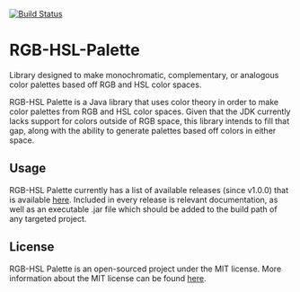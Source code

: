 [![Build Status](https://travis-ci.org/NoahT/RGB-HSL-Palette.svg?branch=master)](https://travis-ci.org/NoahT/RGB-HSL-Palette)

# RGB-HSL-Palette
Library designed to make monochromatic, complementary, or analogous color palettes based off RGB and HSL color spaces.

RGB-HSL Palette is a Java library that uses color theory in order to make color palettes from RGB and HSL color spaces. Given that the JDK
currently lacks support for colors outside of RGB space, this library intends to fill that gap, along with the ability to generate palettes based off colors in either space.

## Usage
RGB-HSL Palette currently has a list of available releases (since v1.0.0) that is available [here](https://github.com/NoahT/RGB-HSL-Palette/releases). Included in every release is relevant documentation, as well as an executable .jar file which should be added to the build path of any targeted project.

## License
RGB-HSL Palette is an open-sourced project under the MIT license. More information about the MIT license can be found [here](https://github.com/NoahT/RGB-HSL-Palette/blob/master/LICENSE).
